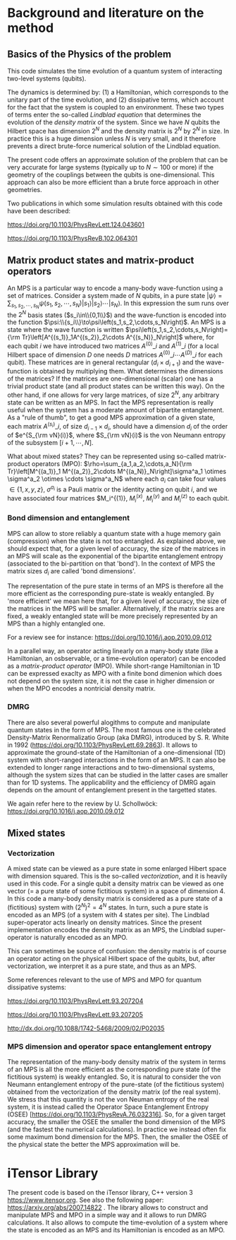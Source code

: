 
# Background and literature on the method

## Basics of the Physics of the problem

This code simulates the time evolution of a quantum system of interacting two-level systems (qubits).

The dynamics is determined by: (1) a Hamiltonian, which corresponds to the unitary part of the time evolution, and (2) dissipative terms, which account for the fact that the system is coupled to an environment.
These two types of terms enter the so-called *Lindblad equation* that determines the evolution of the *density matrix* of the system.
Since we have $N$ qubits the Hilbert space has dimension $2^N$ and the density matrix is $2^N$ by $2^N$ in size. In practice this is a huge dimension unless $N$ is very small, and it therefore prevents a direct brute-force numerical solution of the Lindblad equation.

The present code offers an approximate solution of the problem that can be very accurate for large systems (typically up to $N\sim 100$ or more) if the geometry of the couplings between the qubits is one-dimensional. This approach can also be more efficient than a brute force approach in other geometries.

Two publications in which some simulation results obtained with this code have been described:

https://doi.org/10.1103/PhysRevLett.124.043601

https://doi.org/10.1103/PhysRevB.102.064301

## Matrix product states and matrix-product operators

An MPS is a particular way to encode
a many-body wave-function using a set of matrices. Consider a system made of
$N$ qubits, in a pure state
$\left|\psi\right\rangle=\sum_{s_1,s_2,\cdots,s_N}\psi\left(s_1,s_2,\cdots,s_N\right)\left|s_1\right\rangle\left|s_2\right\rangle\cdots\left|s_N\right\rangle$. 
In this expression the sum runs over the $2^N$ basis states ($s_i\in\\{0,1\\}$) and the wave-function is encoded
into the function $\psi:\\{s_i\\}\to\psi\left(s_1,s_2,\cdots,s_N\right)$. An MPS is a state where the wave function is written
$\psi\left(s_1,s_2,\cdots,s_N\right)={\rm Tr}\left[A^{(s_1)}_1A^{(s_2)}_2\cdots A^{(s_N)}_N\right]$
where, for each qubit $i$ we have introduced two matrices
$A^{(0)}\_i$ and $A^{(1)}\_i$ (for a local Hilbert space of dimension
$D$ one needs
$D$ matrices
$A^{(0)}\_i\cdots A^{(D)}\_i$ for each qubit). These matrices are in general rectangular
($d_i\times d_{i+1}$)
and the wave-function is obtained by multiplying them. What determines the dimensions of the matrices?
If  the matrices are one-dimensional (scalar) one has  a trivial product state (and all product states can be written this way).
On the other hand, if one allows for very large matrices, of size $2^N$, any arbitrary state can be written as an MPS. 
In fact the MPS representation is really useful when the system has a moderate amount of bipartite entanglement.
As a "rule of thumb", to get a good MPS approximation of a given state, each
matrix $A^{(s_i)}\_i$, of size $d_{i-1}\times d_{i}$, should have a dimension
$d_i$ of the order of
$e^{S_{\rm vN}(i)}$, where
$S_{\rm vN}(i)$ is the von Neumann entropy of the subsystem
$[i+1,\cdots,N]$.


What about mixed states? They can be represented using so-called matrix-product operators (MPO):
$\rho=\sum_{a_1,a_2,\cdots,a_N}{\rm Tr}\left[M^{(a_1)}_1 M^{(a_2)}_2\cdots M^{(a_N)}_N\right]\sigma^a_1 \otimes \sigma^a_2 \otimes \cdots \sigma^a_N$
where each $a_i$ can take four values
$\in\{1,x,y,z\}$,
$\sigma^{a_i}$ is a Pauli matrix or the identity acting on qubit
$i$,
and we have associated  four matrices
$M_i^{(1)},
$M_i^{(x)}$,
$M_i^{(y)}$ and
$M_i^{(z)}$ to each qubit.



### Bond dimension and entanglement
MPS can allow to store reliably a quantum state with a huge memory gain (compression) when the state is not too entangled. As explained above, 
we should expect that, for a given level of accuracy, the size of the matrices in an MPS will scale as the exponential of the bipartite entanglement entropy (associated to the bi-partition on that 'bond'). In the context of MPS the matrix sizes
$d_i$ are called 'bond dimensions'.

The representation of the pure state in terms of an MPS is therefore all the more efficient as the corresponding pure-state is weakly entangled. By 'more efficient' we mean here that, for a given level of accuracy, the size of the matrices in the MPS will be smaller. Alternatively, if the matrix sizes are fixed, a weakly entangled state will be more precisely represented by an MPS than a highly entangled one.

For a review see for instance: https://doi.org/10.1016/j.aop.2010.09.012

In a parallel way, an operator acting linearly on a many-body state (like a Hamiltonian, an osbservable, or a time-evolution operator) can be encoded as a *matrix-product operator* (MPO). While short-range Hamiltonian in 1D can be expressed exaclty as MPO with a finite bond dimenion which does not depend on the system size, it is not the case in higher dimension or when the MPO encodes a nontricial density matrix.


### DMRG
There are also several powerful alogithms to compute and manipulate quantum states in the form of MPS. The most famous one is the celebrated Density-Matrix Renormalizatio Group (aka DMRG), introduced by S. R. White in 1992 (https://doi.org/10.1103/PhysRevLett.69.2863). It allows to approximate the ground-state of the Hamiltonian of a one-dimensional (1D) system with short-ranged interactions in the form of an MPS. It can also be extended to longer range interactions and to two-dimensional systems, although the system sizes that can be studied in the latter cases are smaller than for 1D systems. The applicability and the efficiency of DMRG again depends on the amount of entanglement present in the targetted states.

We again refer here to the review by U. Schollwöck: https://doi.org/10.1016/j.aop.2010.09.012

## Mixed states

### Vectorization

A mixed state can be viewed as a pure state in some enlarged Hibert space with dimension squared.
This is the so-called *vectorization*, and it is heavily used in this code. For a single qubit a density matrix can be viewed as one vector (= a pure state of some fictitious system) in a space of dimension 4.
In this code a many-body density matrix is considered as a pure state of a (fictitious) system with $(2^N)^2 = 4^N$ states.  In turn, such a pure state is encoded as an MPS (of a system with 4 states per site). The Lindblad super-operator acts linearly on density matrices. Since the present implementation encodes the density matrix as an MPS, the Lindblad super-operator is naturally encoded as an MPO.

This can sometimes be source of confusion: the density matrix is of course an operator acting on the physical Hilbert space of the qubits, but, after vectorization, we interpret it as a pure state, and thus as an MPS.

Some references relevant to the use of MPS and MPO for quantum dissipative systems:

https://doi.org/10.1103/PhysRevLett.93.207204

https://doi.org/10.1103/PhysRevLett.93.207205

http://dx.doi.org/10.1088/1742-5468/2009/02/P02035


### MPS dimension and operator space entanglement entropy

The representation of the many-body density matrix of the system in terms of an MPS is all the more efficient as the corresponding pure state (of the fictitious system) is weakly entangled.  So, it is natural to consider the  von Neumann entanglement entropy of the pure-state (of the fictitious system) obtained from the vectorization of the density matrix (of the real system). We stress that this quantity is not the von Neuman entropy of the real system, it is instead called the Operator Space Entanglement Entropy (OSEE) [https://doi.org/10.1103/PhysRevA.76.032316]. So, for a given target accuracy, the smaller the OSEE the smaller the bond dimension of the MPS (and the fastest the numerical calculations). In practice we instead often fix some maximum bond dimension for the MPS. Then,  the  smaller the OSEE of the physical state the better the MPS approximation will be.

# iTensor Library

The present code is based on the iTensor library, C++ version 3 https://www.itensor.org.
See also the following paper: https://arxiv.org/abs/2007.14822 . The library allows to construct and manipulate MPS and MPO in a simple way and it allows to run DMRG calculations. It also allows to compute the time-evolution of a system where the state is encoded as an MPS and its Hamiltonian is encoded as an MPO.
